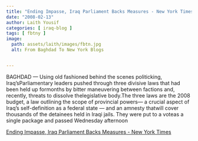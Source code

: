 ```yaml
---
title: "Ending Impasse, Iraq Parliament Backs Measures - New York Times"
date: "2008-02-13"
author: Laith Yousif
categories: [ iraq-blog ]
tags: [ fbtny ]
image:
  path: assets/laith/images/fbtn.jpg
  alt: From Baghdad To New York Blogs


---
```


BAGHDAD — Using old fashioned behind the scenes politicking, Iraq’sParliamentary leaders pushed through three divisive laws that had been held up formonths by bitter maneuvering between factions and, recently, threats to dissolve thelegislative body.The three laws are the 2008 budget, a law outlining the scope of provincial powers— a crucial aspect of Iraq’s self-definition as a federal state — and an amnesty thatwill cover thousands of the detainees held in Iraqi jails. They were put to a voteas a single package and passed Wednesday afternoon  

  
[Ending Impasse, Iraq Parliament Backs Measures - New York Times](https://www.nytimes.com/2008/02/14/world/middleeast/14iraq.html?_r=1&ex=1360645200&en=5320a7d5a25849ee&ei=5088&partner=rssnyt&emc=rss&oref=slogin)
